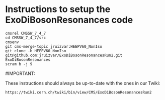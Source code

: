 Instructions to setup the ExoDiBosonResonances code
========

```
cmsrel CMSSW_7_4_7
cd CMSSW_7_4_7/src
cmsenv
git cms-merge-topic jruizvar:HEEPV60_NonIso
git clone -b HEEPV60_NonIso git@github.com:jruizvar/ExoDiBosonResonancesRun2.git ExoDiBosonResonances
scram b -j 9
```

#IMPORTANT: 

These instructions should always be up-to-date with the ones in our Twiki:

`https://twiki.cern.ch/twiki/bin/view/CMS/ExoDiBosonResonancesRun2`

